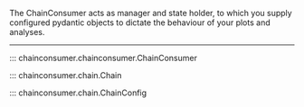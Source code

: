 
The ChainConsumer acts as manager and state holder, to which you supply configured pydantic objects to dictate the behaviour of your plots and analyses.

*****

::: chainconsumer.chainconsumer.ChainConsumer


::: chainconsumer.chain.Chain

::: chainconsumer.chain.ChainConfig


